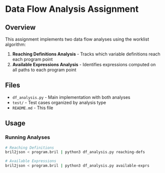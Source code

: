 # Data Flow Analysis Assignment

## Overview
This assignment implements two data flow analyses using the worklist algorithm:
1. **Reaching Definitions Analysis** - Tracks which variable definitions reach each program point
2. **Available Expressions Analysis** - Identifies expressions computed on all paths to each program point

## Files
- `df_analysis.py` - Main implementation with both analyses
- `test/` - Test cases organized by analysis type
- `README.md` - This file

## Usage

### Running Analyses
```bash
# Reaching Definitions
bril2json < program.bril | python3 df_analysis.py reaching-defs

# Available Expressions  
bril2json < program.bril | python3 df_analysis.py available-exprs
